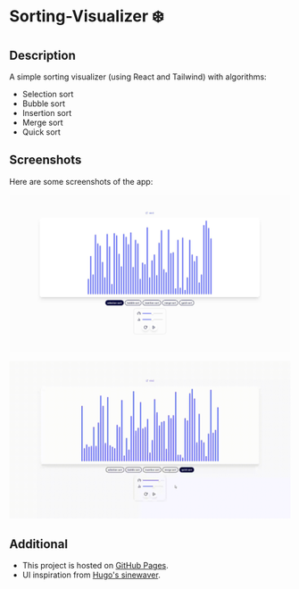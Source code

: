# Sorting-Visualizer ❄️

## Description

A simple sorting visualizer (using React and Tailwind) with algorithms:

- Selection sort
- Bubble sort
- Insertion sort
- Merge sort
- Quick sort

## Screenshots

Here are some screenshots of the app:

![Image 1](./screenshots/1.JPG)

![Image 2](./screenshots/2.gif)

## Additional

- This project is hosted on [GitHub Pages](https://therealnin3.github.io/Sorting-Visualizer/).
- UI inspiration from [Hugo's sinewaver](https://www.sinwaver.com/).
